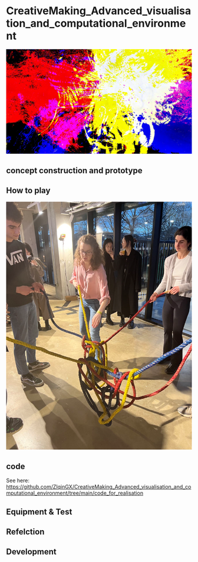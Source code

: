 # CreativeMaking_Advanced_visualisation_and_computational_environment


![图片名称](https://github.com/ZIqinGX/CreativeMaking_Advanced_visualisation_and_computational_environment/blob/main/Generated_pictures_from_playing/artwork3.jpg) 

## concept construction and prototype

## How to play
![图片名称](https://github.com/ZIqinGX/CreativeMaking_Advanced_visualisation_and_computational_environment/blob/main/Picture_of_process/game_process_record1.png) 

## code
See here: https://github.com/ZIqinGX/CreativeMaking_Advanced_visualisation_and_computational_environment/tree/main/code_for_realisation
## Equipment & Test

## Refelction

## Development
